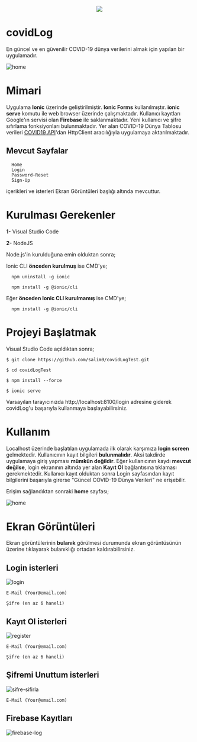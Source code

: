 <p align="center">
<img src="https://user-images.githubusercontent.com/34637980/104817681-cbc20a80-5833-11eb-84e5-d603e6347ec8.png">
</p>

# **covidLog**

En güncel ve en güvenilir COVID-19 dünya verilerini almak için yapılan bir uygulamadır. 

![home](https://user-images.githubusercontent.com/34637980/104817648-9b7a6c00-5833-11eb-9884-69f3f688eab0.png)

# Mimari

Uygulama **Ionic** üzerinde geliştirilmiştir. **Ionic Forms** kullanılmıştır. **ionic serve** komutu ile web browser üzerinde çalışmaktadır. Kullanıcı kayıtları Google'ın servisi olan **Firebase** ile saklanmaktadır. Yeni kullanıcı ve şifre sıfırlama fonksiyonları bulunmaktadır.
Yer alan COVID-19 Dünya Tablosu verileri [COVID19 API](https://api.covid19api.com/summary "COVID19-API")'dan HttpClient aracılığıyla uygulamaya aktarılmaktadır.

  ## Mevcut Sayfalar
      Home
      Login
      Password-Reset
      Sign-Up
  
  içerikleri ve isterleri Ekran Görüntüleri başlığı altında mevcuttur.

# Kurulması Gerekenler

**1-** Visual Studio Code

**2-** NodeJS

Node.js'in kurulduğuna emin olduktan sonra;

  Ionic CLI **önceden kurulmuş** ise CMD'ye;
  
      npm uninstall -g ionic
      
      npm install -g @ionic/cli
  
  Eğer **önceden Ionic CLI kurulmamış** ise CMD'ye; 
  
      npm install -g @ionic/cli


# Projeyi Başlatmak

Visual Studio Code açıldıktan sonra;

    $ git clone https://github.com/salim9/covidLogTest.git

    $ cd covidLogTest

    $ npm install --force

    $ ionic serve

Varsayılan tarayıcınızda http://localhost:8100/login adresine giderek covidLog'u başarıyla kullanmaya başlayabilirsiniz.

# Kullanım

Localhost üzerinde başlatılan uygulamada ilk olarak karşımıza **login screen** gelmektedir. Kullanıcının kayıt bilgileri **bulunmalıdır**.
Aksi takdirde uygulamaya giriş yapması **mümkün değildir**. Eğer kullanıcının kaydı **mevcut değilse**, login ekranının altında yer alan **Kayıt Ol**
bağlantısına tıklaması gerekmektedir. Kullanıcı kayıt olduktan sonra Login sayfasından kayıt bilgilerini başarıyla girerse "Güncel COVID-19 Dünya Verileri"
ne erişebilir.
  
  Erişim sağlandıktan sonraki **home** sayfası;
  
  ![home](https://user-images.githubusercontent.com/34637980/104817648-9b7a6c00-5833-11eb-9884-69f3f688eab0.png)

# Ekran Görüntüleri

Ekran görüntülerinin **bulanık** görülmesi durumunda ekran görüntüsünün üzerine tıklayarak bulanıklığı ortadan kaldırabilirsiniz.

## Login isterleri

![login](https://user-images.githubusercontent.com/34637980/104817649-9c130280-5833-11eb-97c5-9eeae7759c80.png)

    E-Mail (Your@email.com)
  
    Şifre (en az 6 haneli)
  
## Kayıt Ol isterleri

   ![register](https://user-images.githubusercontent.com/34637980/104817640-99181200-5833-11eb-9194-61a7f1cdc4be.png)
    
    E-Mail (Your@email.com)
  
    Şifre (en az 6 haneli)
  
## Şifremi Unuttum isterleri

![sifre-sifirla](https://user-images.githubusercontent.com/34637980/104817642-99b0a880-5833-11eb-94c3-e8b58f32f21b.png)

    E-Mail (Your@email.com)


## Firebase Kayıtları

![firebase-log](https://user-images.githubusercontent.com/34637980/104817644-9a493f00-5833-11eb-9128-04082e27a7ef.png)

